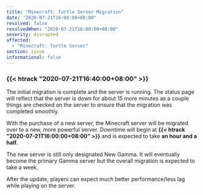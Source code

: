 ```yaml
---
title: "Minecraft: Turtle Server Migration"
date: "2020-07-21T16:00:00+08:00"
resolved: false
resolvedWhen: "2020-07-21T16:00:00+08:00"
severity: disrupted
affected:
  - "Minecraft: Turtle Server"
section: issue
informational: false
---
```


### {{< htrack "2020-07-21T16:40:00+08:00" >}}

The initial migration is complete and the server is running. The status page will reflect that the server is down for about 15 more minutes as a couple things are checked on the server to ensure that the migration was completed smoothly.

With the purchase of a new server, the Minecraft server will be migrated over to a new, more powerful server. Downtime will begin at **{{< htrack "2020-07-21T16:00:00+08:00" >}}** and is expected to take **an hour and a half**.

The new server is still only designated New Gamma. It will eventually become the primary Gamma server but the overall migration is expected to take a week.

After the update, players can expect much better performance/less lag while playing on the server.
